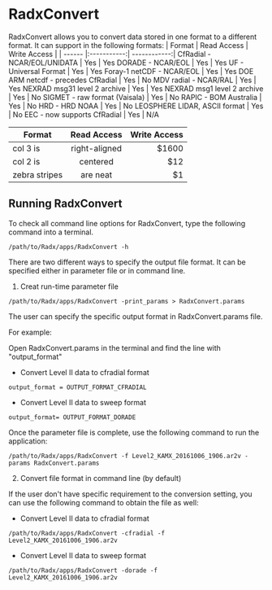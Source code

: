 # RadxConvert

RadxConvert allows you to convert data stored in one format to a different format. It can support in the following formats:
| Format | Read Access | Write Access |
| ------ |:-----------:| ------------:|
CfRadial - NCAR/EOL/UNIDATA	| Yes | Yes
DORADE - NCAR/EOL	| Yes | Yes
UF - Universal Format	| Yes | Yes
Foray-1 netCDF - NCAR/EOL	| Yes | Yes
DOE ARM netcdf - precedes CfRadial	| Yes | No
MDV radial - NCAR/RAL	| Yes | Yes
NEXRAD msg31 level 2 archive	| Yes | Yes
NEXRAD msg1 level 2 archive	| Yes | No
SIGMET - raw format (Vaisala)	| Yes | No
RAPIC - BOM Australia	| Yes | No
HRD - HRD NOAA	| Yes | No
LEOSPHERE LIDAR, ASCII format	| Yes | No
EEC - now supports CfRadial	| Yes | N/A

| Format        | Read Access   | Write Access |
| ------------- |:-------------:| -----:|
| col 3 is      | right-aligned | $1600 |
| col 2 is      | centered      |   $12 |
| zebra stripes | are neat      |    $1 |

## Running RadxConvert

To check all command line options for RadxConvert, type the following command into a terminal.

```terminal
/path/to/Radx/apps/RadxConvert -h
```

There are two different ways to specify the output file format. It can be specified either in parameter file or in command line.

1. Creat run-time parameter file 

```terminal
/path/to/Radx/apps/RadxConvert -print_params > RadxConvert.params
```

The user can specify the specific output format in RadxConvert.params file. 

For example:

Open RadxConvert.params in the terminal and find the line with "output_format"

- Convert Level II data to cfradial format

```terminal
output_format = OUTPUT_FORMAT_CFRADIAL
```

- Convert Level II data to sweep format

```terminal
output_format= OUTPUT_FORMAT_DORADE
```

Once the parameter file is complete, use the following command to run the application:

```terminal
/path/to/Radx/apps/RadxConvert -f Level2_KAMX_20161006_1906.ar2v -params RadxConvert.params
```

2. Convert file format in command line (by default)

If the user don't have specific requirement to the conversion setting, you can use the following command to obtain the file as well: 

- Convert Level II data to cfradial format

```terminal
/path/to/Radx/apps/RadxConvert -cfradial -f Level2_KAMX_20161006_1906.ar2v
```

- Convert Level II data to sweep format

```terminal
/path/to/Radx/apps/RadxConvert -dorade -f Level2_KAMX_20161006_1906.ar2v
```


